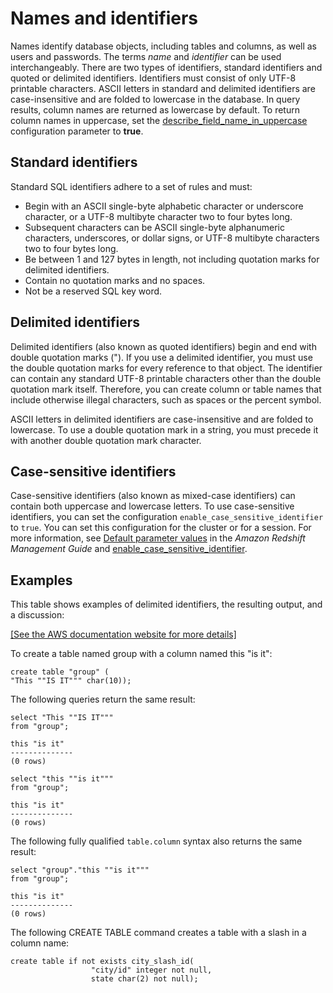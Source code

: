 # Names and identifiers<a name="r_names"></a>

Names identify database objects, including tables and columns, as well as users and passwords\. The terms *name* and *identifier* can be used interchangeably\. There are two types of identifiers, standard identifiers and quoted or delimited identifiers\. Identifiers must consist of only UTF\-8 printable characters\. ASCII letters in standard and delimited identifiers are case\-insensitive and are folded to lowercase in the database\. In query results, column names are returned as lowercase by default\. To return column names in uppercase, set the [describe\_field\_name\_in\_uppercase](r_describe_field_name_in_uppercase.md) configuration parameter to **true**\.

## Standard identifiers<a name="r_names-standard-identifiers"></a>

Standard SQL identifiers adhere to a set of rules and must: 
+ Begin with an ASCII single\-byte alphabetic character or underscore character, or a UTF\-8 multibyte character two to four bytes long\.
+ Subsequent characters can be ASCII single\-byte alphanumeric characters, underscores, or dollar signs, or UTF\-8 multibyte characters two to four bytes long\.
+ Be between 1 and 127 bytes in length, not including quotation marks for delimited identifiers\. 
+ Contain no quotation marks and no spaces\. 
+ Not be a reserved SQL key word\.

## Delimited identifiers<a name="r_names-delimited-identifiers"></a>

Delimited identifiers \(also known as quoted identifiers\) begin and end with double quotation marks \("\)\. If you use a delimited identifier, you must use the double quotation marks for every reference to that object\. The identifier can contain any standard UTF\-8 printable characters other than the double quotation mark itself\. Therefore, you can create column or table names that include otherwise illegal characters, such as spaces or the percent symbol\.

ASCII letters in delimited identifiers are case\-insensitive and are folded to lowercase\. To use a double quotation mark in a string, you must precede it with another double quotation mark character\. 

## Case\-sensitive identifiers<a name="r_names-case-sensitive-identifiers"></a>

Case\-sensitive identifiers \(also known as mixed\-case identifiers\) can contain both uppercase and lowercase letters\. To use case\-sensitive identifiers, you can set the configuration `enable_case_sensitive_identifier` to `true`\. You can set this configuration for the cluster or for a session\. For more information, see [Default parameter values](https://docs.aws.amazon.com/redshift/latest/mgmt/default-param-group-values.html) in the *Amazon Redshift Management Guide* and [enable\_case\_sensitive\_identifier](r_enable_case_sensitive_identifier.md)\. 

## Examples<a name="r_names-examples"></a>

This table shows examples of delimited identifiers, the resulting output, and a discussion: 

[\[See the AWS documentation website for more details\]](http://docs.aws.amazon.com/redshift/latest/dg/r_names.html)

To create a table named group with a column named this "is it": 

```
create table "group" (
"This ""IS IT""" char(10));
```

The following queries return the same result: 

```
select "This ""IS IT"""
from "group";

this "is it"
--------------
(0 rows)
```

```
select "this ""is it"""
from "group";

this "is it"
--------------
(0 rows)
```

The following fully qualified `table.column` syntax also returns the same result: 

```
select "group"."this ""is it"""
from "group";

this "is it"
--------------
(0 rows)
```

The following CREATE TABLE command creates a table with a slash in a column name: 

```
create table if not exists city_slash_id(
                  "city/id" integer not null,
                  state char(2) not null);
```